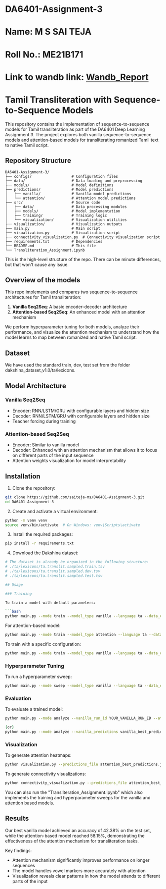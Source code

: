 # DA6401-Assignment-3
# Name: M S SAI TEJA
# Roll No.: ME21B171
# Link to wandb link: [Wandb_Report](https://wandb.ai/teja_sai-indian-institute-of-technology-madras/transliteration-seq2seq/reports/DA6401-Assignment-3--VmlldzoxMjg2MDEyNg?accessToken=nd2vybf27l77p6bklyx8kav72bgk2ajsovdwbrxilbvn4ozbgh9erudqps5fk9tq)
# Tamil Transliteration with Sequence-to-Sequence Models

This repository contains the implementation of sequence-to-sequence models for Tamil transliteration as part of the DA6401 Deep Learning Assignment 3. The project explores both vanilla sequence-to-sequence models and attention-based models for transliterating romanized Tamil text to native Tamil script.

## Repository Structure

```
DA6401-Assignment-3/
├── configs/                  # Configuration files
├── data/                     # Data loading and preprocessing
├── models/                   # Model definitions
├── predictions/              # Model predictions
│   ├── vanilla/              # Vanilla model predictions
│   └── attention/            # Attention model predictions
├── src/                      # Source code
│   ├── data/                 # Data processing modules
│   ├── models/               # Model implementation
│   ├── training/             # Training logic
│   └── visualization/        # Visualization utilities
├── visualization/            # Visualization outputs
├── main.py                   # Main script
├── visualization.py          # Visualization script
├── connectivity_visualization.py  # Connectivity visualization script
├── requirements.txt          # Dependencies
├── README.md                 # This file
└── Transliteration_Assignment.ipynb
```
This is the high-level structure of the repo. There can be minute differences, but that won't cause any issue.
##  Overview of the models 

This repo implements and compares two sequence-to-sequence architectures for Tamil transliteration:

1. **Vanilla Seq2Seq**: A basic encoder-decoder architecture
2. **Attention-based Seq2Seq**: An enhanced model with an attention mechanism

We perform hyperparameter tuning for both models, analyze their performance, and visualize the attention mechanism to understand how the model learns to map between romanized and native Tamil script.

## Dataset

We have used the standard train, dev, test set from the folder dakshina_dataset_v1.0/ta/lexicons.

## Model Architecture

### Vanilla Seq2Seq

- Encoder: RNN/LSTM/GRU with configurable layers and hidden size
- Decoder: RNN/LSTM/GRU with configurable layers and hidden size
- Teacher forcing during training


### Attention-based Seq2Seq

- Encoder: Similar to vanilla model
- Decoder: Enhanced with an attention mechanism that allows it to focus on different parts of the input sequence
- Attention weights visualization for model interpretability

## Installation

1. Clone the repository:
```bash
git clone https://github.com/saiteja-ms/DA6401-Assignment-3.git
cd DA6401-Assignment-3
```

2. Create and activate a virtual environment:
```bash
python -m venv venv
source venv/bin/activate  # On Windows: venv\Scripts\activate
```

3. Install the required packages:
```bash
pip install -r requirements.txt
```

4. Download the Dakshina dataset:
```bash
# The dataset is already be organized in the following structure:
# ./ta/lexicons/ta.translit.sampled.train.tsv
# ./ta/lexicons/ta.translit.sampled.dev.tsv
# ./ta/lexicons/ta.translit.sampled.test.tsv

## Usage

### Training

To train a model with default parameters:

```bash
python main.py --mode train --model_type vanilla --language ta --data_dir "."
```

For attention-based model:

```bash
python main.py --mode train --model_type attention --language ta --data_dir "."
```

To train with a specific configuration:

```bash
python main.py --mode train --model_type vanilla --language ta --data_dir "." --config configs/vanilla_config.json
```


### Hyperparameter Tuning

To run a hyperparameter sweep:

```bash
python main.py --mode sweep --model_type vanilla --language ta --data_dir "." --sweep_count 50
```


### Evaluation

To evaluate a trained model:

```bash
python main.py --mode analyze --vanilla_run_id YOUR_VANILLA_RUN_ID --attention_run_id YOUR_ATTENTION_RUN_ID --language ta --data_dir "."

(or)
python main.py --mode analyze --vanilla_predictions vanilla_best_predictions.json --attention_predictions attention_best_predictions.json --language ta --data_dir "."
```


### Visualization

To generate attention heatmaps:

```bash
python visualization.py --predictions_file attention_best_predictions.json --visualization_type heatmap
```

To generate connectivity visualizations:

```bash
python connectivity_visualization.py --predictions_file attention_best_predictions.json
```

You can also run the "Transliteration_Assignment.ipynb" which also implements the training and hyperparameter sweeps for the vanilla and attention based models.

## Results

Our best vanilla model achieved an accuracy of 42.38% on the test set, while the attention-based model reached 58.15%, demonstrating the effectiveness of the attention mechanism for transliteration tasks.

Key findings:

- Attention mechanism significantly improves performance on longer sequences
- The model handles vowel markers more accurately with attention
- Visualization reveals clear patterns in how the model attends to different parts of the input



